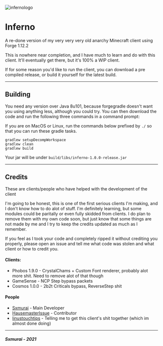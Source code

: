 ![infernologo](https://user-images.githubusercontent.com/90464553/133526203-64b11a67-e7c6-4f31-9fd1-05d9142227aa.png)
# Inferno

A re-done version of my very very very old anarchy Minecraft client using Forge 1.12.2

This is nowhere near completion, and I have much to learn and do with this client. It'll eventually get there, but it's 100% a WIP client.

If for some reason you'd like to run the client, you can download a pre compiled release, or build it yourself for the latest build.

---

## Building

You need any version over Java 8u101, because forgegradle doesn't want you using anything less, although you could try. You can then download the code and run the following three commands in a command prompt:

If you are on MacOS or Linux, run the commands below prefixed by `./` so that you can run these gradle tasks.

```
gradlew setupDecompWorkspace
gradlew clean
gradlew build
```

Your jar will be under `build/libs/inferno-1.0.0-release.jar`

---

## Credits

These are clients/people who have helped with the development of the client

I'm going to be honest, this is one of the first serious clients I'm making, and I don't know how to do alot of stuff. I'm definitely learning, but some modules could be paritally or even fully skidded from clients. I do plan to remove them with my own code soon, but just know that some things are not made by me and I try to keep the credits updated as much as I remember.

If you feel as I took your code and completely ripped it without crediting you properly, please open an issue and tell me what code was stolen and what client or how to credit you.

#### Clients:
- Phobos 1.9.0 - CrystalChams + Custom Font renderer, probably alot more shit. Need to remove alot of that though
- GameSense - NCP Step bypass packets
- Cosmos 1.0.0 - 2b2t Criticals bypass, ReverseStep shit

#### People
- [Sxmurai](https://github.com/Sxmurai) - Main Developer
- [HausemasterIssue](https://github.com/HausemasterIssue) - Contributor
- [linustouchtips](https://github.com/linustouchtips/) - Telling me to get this client's shit together (which im almost done doing)

---

<h5>Sxmurai - 2021</h5>
